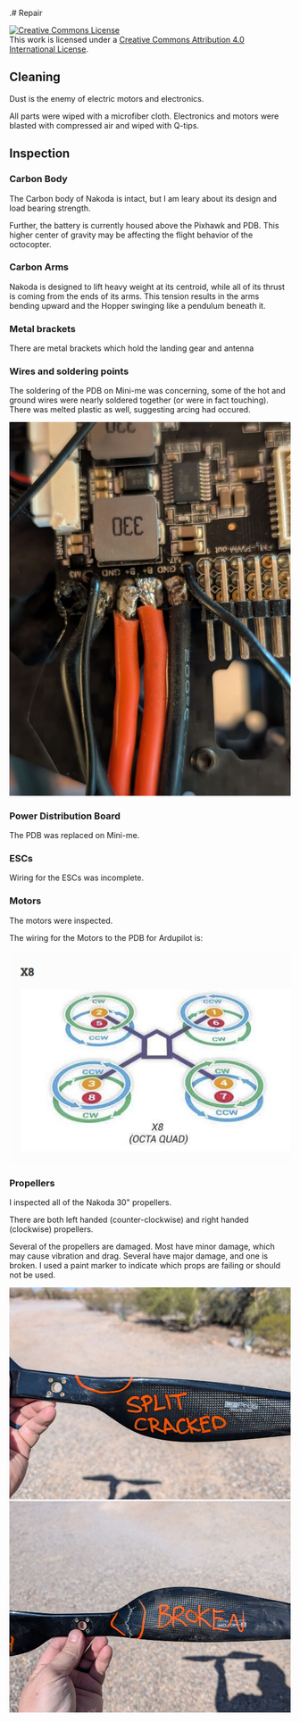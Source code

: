 .# Repair

<a rel="license" href="http://creativecommons.org/licenses/by/4.0/"><img alt="Creative Commons License" style="border-width:0" src="https://i.creativecommons.org/l/by/4.0/88x31.png" /></a><br />This work is licensed under a <a rel="license" href="http://creativecommons.org/licenses/by/4.0/">Creative Commons Attribution 4.0 International License</a>.

## Cleaning

Dust is the enemy of electric motors and electronics.

All parts were wiped with a microfiber cloth. Electronics and motors were blasted with compressed air and wiped with Q-tips. 

## Inspection

### Carbon Body

The Carbon body of Nakoda is intact, but I am leary about its design and load bearing strength.

Further, the battery is currently housed above the Pixhawk and PDB. This higher center of gravity may be affecting the flight behavior of the octocopter.

### Carbon Arms

Nakoda is designed to lift heavy weight at its centroid, while all of its thrust is coming from the ends of its arms. This tension results in the arms bending upward and the Hopper swinging like a pendulum beneath it.

### Metal brackets

There are metal brackets which hold the landing gear and antenna

### Wires and soldering points

The soldering of the PDB on Mini-me was concerning, some of the hot and ground wires were nearly soldered together (or were in fact touching). There was melted plastic as well, suggesting arcing had occured.

![pdb1](assets/photos/pdb_1.jpg)

### Power Distribution Board

The PDB was replaced on Mini-me.

### ESCs

Wiring for the ESCs was incomplete. 

### Motors

The motors were inspected. 

The wiring for the Motors to the PDB for Ardupilot is:

![motor_wiring](assets/photos/ardupilot_octo_motor_diagram.jpg)

### Propellers

I inspected all of the Nakoda 30" propellers. 

There are both left handed (counter-clockwise) and right handed (clockwise) propellers.

Several of the propellers are damaged. Most have minor damage, which may cause vibration and drag. Several have major damage, and one is broken. I used a paint marker to indicate which props are failing or should not be used. 

![prop1](assets/photos/prop_1.jpg) ![prop2](assets/photos/prop_2.jpg)